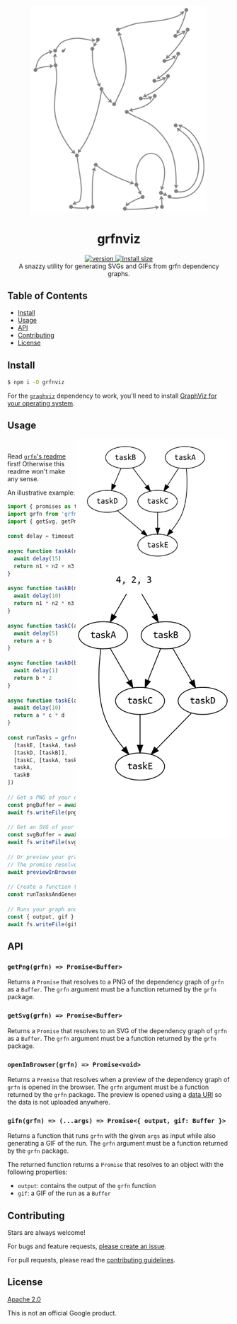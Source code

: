 <div align="center">
  <img src="../../grfn.svg" alt="grfnviz" width="400" />
</div>

<h1 align="center">grfnviz</h1>

<div align="center">
  <a href="https://npmjs.org/package/grfnviz">
    <img src="https://badgen.now.sh/npm/v/grfnviz" alt="version" />
  </a>
  <a href="https://packagephobia.now.sh/result?p=grfnviz">
    <img src="https://packagephobia.now.sh/badge?p=grfnviz" alt="install size" />
  </a>
</div>

<div align="center">
  A snazzy utility for generating SVGs and GIFs from grfn dependency graphs.
</div>

## Table of Contents

- [Install](#install)
- [Usage](#usage)
- [API](#api)
- [Contributing](#contributing)
- [License](#license)

## Install

```sh
$ npm i -D grfnviz
```

For the [`graphviz`](https://www.npmjs.com/package/graphviz) dependency to work, you'll need to install [GraphViz for your operating system](http://www.graphviz.org/download#executable-packages).

## Usage

<img src="../../preview.png" width="350" align="right">
<br/>
<img src="../../animation.gif" width="350" align="right">

Read [`grfn`'s readme](../..) first! Otherwise this readme won't make any sense.

An illustrative example:

```js
import { promises as fs } from 'fs'
import grfn from 'grfn'
import { getSvg, getPng, previewInBrowser, gifn } from 'grfnviz'

const delay = timeout => new Promise(resolve => setTimeout(resolve, timeout))

async function taskA(n1, n2, n3) {
  await delay(15)
  return n1 + n2 + n3
}

async function taskB(n1, n2, n3) {
  await delay(10)
  return n1 * n2 * n3
}

async function taskC(a, b) {
  await delay(5)
  return a + b
}

async function taskD(b) {
  await delay(1)
  return b * 2
}

async function taskE(a, c, d) {
  await delay(10)
  return a * c * d
}

const runTasks = grfn([
  [taskE, [taskA, taskC, taskD]],
  [taskD, [taskB]],
  [taskC, [taskA, taskB]],
  taskA,
  taskB
])

// Get a PNG of your dependency graph as a Buffer
const pngBuffer = await getPng(runTasks)
await fs.writeFile(pngBuffer, 'myfancygraph.png')

// Get an SVG of your dependency graph as a Buffer
const svgBuffer = await getSvg(runTasks)
await fs.writeFile(svgBuffer, 'myfancygraph.svg')

// Or preview your graph in the browser!
// The promise resolves when the page has been opened
await previewInBrowser(runTasks)

// Create a function that runs your graph AND generates a GIF
const runTasksAndGenerateGif = gifn(runTasks)

// Runs your graph and get the output and GIF of the run as a Buffer!
const { output, gif } = await runTasksAndGenerateGif(4, 2, 3)
await fs.writeFile(gif, 'myfancygraphrun.gif')
```

## API

### `getPng(grfn) => Promise<Buffer>`

Returns a `Promise` that resolves to a PNG of the dependency graph of `grfn` as a `Buffer`. The `grfn` argument must be a function returned by the `grfn` package.

### `getSvg(grfn) => Promise<Buffer>`

Returns a `Promise` that resolves to an SVG of the dependency graph of `grfn` as a `Buffer`. The `grfn` argument must be a function returned by the `grfn` package.

### `openInBrowser(grfn) => Promise<void>`

Returns a `Promise` that resolves when a preview of the dependency graph of `grfn` is opened in the browser. The `grfn` argument must be a function returned by the `grfn` package. The preview is opened using a [data URI](https://developer.mozilla.org/en-US/docs/Web/HTTP/Basics_of_HTTP/Data_URIs) so the data is not uploaded anywhere.

### `gifn(grfn) => (...args) => Promise<{ output, gif: Buffer }>`

Returns a function that runs `grfn` with the given `args` as input while also generating a GIF of the run. The `grfn` argument must be a function returned by the `grfn` package.

The returned function returns a `Promise` that resolves to an object with the following properties:

- `output`: contains the output of the `grfn` function
- `gif`: a GIF of the run as a `Buffer`

## Contributing

Stars are always welcome!

For bugs and feature requests, [please create an issue](https://github.com/TomerAberbach/grfn/issues/new).

For pull requests, please read the [contributing guidelines](https://github.com/TomerAberbach/grfn/blob/main/contributing.md).

## License

[Apache 2.0](https://github.com/TomerAberbach/grfn/blob/main/license)

This is not an official Google product.
